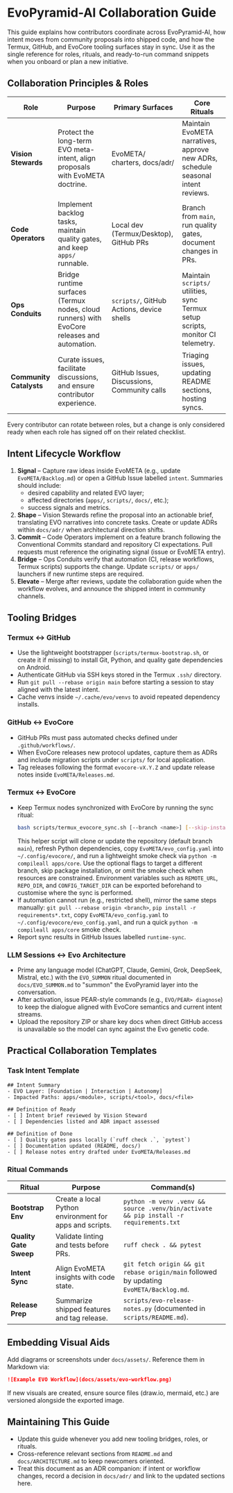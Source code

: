 # EvoPyramid-AI Collaboration Guide

This guide explains how contributors coordinate across EvoPyramid-AI, how intent
moves from community proposals into shipped code, and how the Termux, GitHub,
and EvoCore tooling surfaces stay in sync. Use it as the single reference for
roles, rituals, and ready-to-run command snippets when you onboard or plan a new
initiative.

## Collaboration Principles & Roles

| Role | Purpose | Primary Surfaces | Core Rituals |
| --- | --- | --- | --- |
| **Vision Stewards** | Protect the long-term EVO meta-intent, align proposals with EvoMETA doctrine. | EvoMETA/ charters, docs/adr/ | Maintain EvoMETA narratives, approve new ADRs, schedule seasonal intent reviews. |
| **Code Operators** | Implement backlog tasks, maintain quality gates, and keep `apps/` runnable. | Local dev (Termux/Desktop), GitHub PRs | Branch from `main`, run quality gates, document changes in PRs. |
| **Ops Conduits** | Bridge runtime surfaces (Termux nodes, cloud runners) with EvoCore releases and automation. | `scripts/`, GitHub Actions, device shells | Maintain `scripts/` utilities, sync Termux setup scripts, monitor CI telemetry. |
| **Community Catalysts** | Curate issues, facilitate discussions, and ensure contributor experience. | GitHub Issues, Discussions, Community calls | Triaging issues, updating README sections, hosting syncs. |

Every contributor can rotate between roles, but a change is only considered ready
when each role has signed off on their related checklist.

## Intent Lifecycle Workflow

1. **Signal** – Capture raw ideas inside EvoMETA (e.g., update
   `EvoMETA/Backlog.md`) or open a GitHub Issue labelled `intent`. Summaries
   should include:
   - desired capability and related EVO layer;
   - affected directories (`apps/`, `scripts/`, `docs/`, etc.);
   - success signals and metrics.
2. **Shape** – Vision Stewards refine the proposal into an actionable brief,
   translating EVO narratives into concrete tasks. Create or update ADRs within
   `docs/adr/` when architectural direction shifts.
3. **Commit** – Code Operators implement on a feature branch following the
   Conventional Commits standard and repository CI expectations. Pull requests
   must reference the originating signal (issue or EvoMETA entry).
4. **Bridge** – Ops Conduits verify that automation (CI, release workflows,
   Termux scripts) supports the change. Update `scripts/` or `apps/` launchers
   if new runtime steps are required.
5. **Elevate** – Merge after reviews, update the collaboration guide when the
   workflow evolves, and announce the shipped intent in community channels.

## Tooling Bridges

### Termux ↔ GitHub

- Use the lightweight bootstrapper (`scripts/termux-bootstrap.sh`, or create it
  if missing) to install Git, Python, and quality gate dependencies on Android.
- Authenticate GitHub via SSH keys stored in the Termux `.ssh/` directory.
- Run `git pull --rebase origin main` before starting a session to stay aligned
  with the latest intent.
- Cache venvs inside `~/.cache/evo/venvs` to avoid repeated dependency installs.

### GitHub ↔ EvoCore

- GitHub PRs must pass automated checks defined under `.github/workflows/`.
- When EvoCore releases new protocol updates, capture them as ADRs and include
  migration scripts under `scripts/` for local application.
- Tag releases following the format `evocore-vX.Y.Z` and update release notes
  inside `EvoMETA/Releases.md`.

### Termux ↔ EvoCore

- Keep Termux nodes synchronized with EvoCore by running the sync ritual:
  ```bash
  bash scripts/termux_evocore_sync.sh [--branch <name>] [--skip-install] [--skip-smoke]
  ```
  This helper script will clone or update the repository (default branch
  `main`), refresh Python dependencies, copy `EvoMETA/evo_config.yaml` into
  `~/.config/evocore/`, and run a lightweight smoke check via
  `python -m compileall apps/core`. Use the optional flags to target a different
  branch, skip package installation, or omit the smoke check when resources are
  constrained. Environment variables such as `REMOTE_URL`, `REPO_DIR`, and
  `CONFIG_TARGET_DIR` can be exported beforehand to customise where the sync is
  performed.
- If automation cannot run (e.g., restricted shell), mirror the same steps
  manually: `git pull --rebase origin <branch>`, `pip install -r requirements*.txt`,
  copy `EvoMETA/evo_config.yaml` to `~/.config/evocore/evo_config.yaml`, and run
  a quick `python -m compileall apps/core` smoke check.
- Report sync results in GitHub Issues labelled `runtime-sync`.

### LLM Sessions ↔ Evo Architecture

- Prime any language model (ChatGPT, Claude, Gemini, Grok, DeepSeek, Mistral,
  etc.) with the `EVO_SUMMON` ritual documented in `docs/EVO_SUMMON.md` to
  "summon" the EvoPyramid layer into the conversation.
- After activation, issue PEAR-style commands (e.g., `EVO/PEAR> diagnose`) to
  keep the dialogue aligned with EvoCore semantics and current intent streams.
- Upload the repository ZIP or share key docs when direct GitHub access is
  unavailable so the model can sync against the Evo genetic code.

## Practical Collaboration Templates

### Task Intent Template

```
## Intent Summary
- EVO Layer: [Foundation | Interaction | Autonomy]
- Impacted Paths: apps/<module>, scripts/<tool>, docs/<file>

## Definition of Ready
- [ ] Intent brief reviewed by Vision Steward
- [ ] Dependencies listed and ADR impact assessed

## Definition of Done
- [ ] Quality gates pass locally (`ruff check .`, `pytest`)
- [ ] Documentation updated (README, docs/)
- [ ] Release notes entry drafted under EvoMETA/Releases.md
```

### Ritual Commands

| Ritual | Purpose | Command(s) |
| --- | --- | --- |
| **Bootstrap Env** | Create a local Python environment for apps and scripts. | `python -m venv .venv && source .venv/bin/activate && pip install -r requirements.txt` |
| **Quality Gate Sweep** | Validate linting and tests before PRs. | `ruff check . && pytest` |
| **Intent Sync** | Align EvoMETA insights with code state. | `git fetch origin && git rebase origin/main` followed by updating `EvoMETA/Backlog.md`. |
| **Release Prep** | Summarize shipped features and tag release. | `scripts/evo-release-notes.py` (documented in `scripts/README.md`). |

## Embedding Visual Aids

Add diagrams or screenshots under `docs/assets/`. Reference them in Markdown via:

```markdown
![Example EVO Workflow](docs/assets/evo-workflow.png)
```

If new visuals are created, ensure source files (draw.io, mermaid, etc.) are
versioned alongside the exported image.

## Maintaining This Guide

- Update this guide whenever you add new tooling bridges, roles, or rituals.
- Cross-reference relevant sections from `README.md` and `docs/ARCHITECTURE.md`
  to keep newcomers oriented.
- Treat this document as an ADR companion: if intent or workflow changes, record
  a decision in `docs/adr/` and link to the updated sections here.
